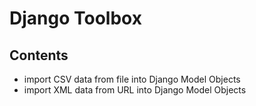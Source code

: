 Django Toolbox
====================

Contents
---------------------
* import CSV data from file into Django Model Objects
* import XML data from URL into Django Model Objects
